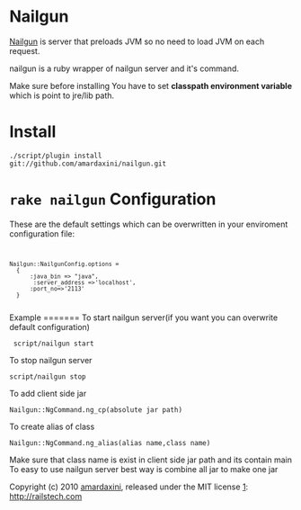 Nailgun
=======
  [Nailgun][1] is server that preloads JVM so no need to load JVM on each request.
  
  
   nailgun is a ruby wrapper of nailgun server and it's command.
  
  
  Make sure before installing You have to set **classpath environment variable**
  which is point to jre/lib path.
  
  
  [1]:http://martiansoftware.com/nailgun
Install
=======

<code>./script/plugin install git://github.com/amardaxini/nailgun.git</code>

<code>rake nailgun</code>
Configuration
==============

These are the default settings which can be overwritten in your enviroment configuration file:
<code>
   
   
    Nailgun::NailgunConfig.options = 
      {
          :java_bin => "java", 
           :server_address =>'localhost',
          :port_no=>'2113'
      }
  
  
</code>
Example
=======
To start nailgun server(if you want you can overwrite default configuration)

<code> script/nailgun start</code>

To stop nailgun server

<code>script/nailgun stop</code>

To add client side jar

<code>Nailgun::NgCommand.ng_cp(absolute jar path)</code>

To create alias of class

<code>Nailgun::NgCommand.ng_alias(alias name,class name)</code>
 
Make sure that class name is exist in client side jar path and its contain main
To easy to use nailgun server best way is combine all jar to make one jar

Copyright (c) 2010 [amardaxini][1], released under the MIT license
[1]: http://railstech.com

